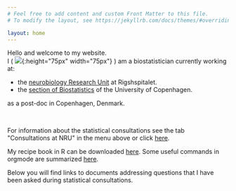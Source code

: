 ```yaml
---
# Feel free to add content and custom Front Matter to this file.
# To modify the layout, see https://jekyllrb.com/docs/themes/#overriding-theme-defaults

layout: home
---
```


Hello and welcome to my website. <br> I (
![](https://bozenne.github.io/img/photoId.jpeg){:height="75px"
width="75px"} ) am a biostatistician currently working at:
  - the [neurobiology Research Unit](https://nru.dk/) at Rigshspitalet.
  - the [section of Biostatistics](https://biostat.ku.dk/) of the
    University of Copenhagen.
	 
as a post-doc in Copenhagen, Denmark.

<br>

For information about the statistical consultations see the tab
"Consultations at NRU" in the menu above or click
[here](https://bozenne.github.io/Consultation.html). <br>

My recipe book in R can be downloaded
[here](https://bozenne.github.io/doc/howTo-R/howTo-R.pdf).
Some useful commands in orgmode are summarized
[here](https://bozenne.github.io/doc/howTo-org/howTo-org.pdf).

Below you will find links to documents addressing questions that I have
been asked during statistical consultations.

<br>


